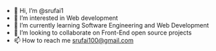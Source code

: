 - 👋 Hi, I’m @srufai1
- 👀 I’m interested in Web development
- 🌱 I’m currently learning Software Engineering and Web Development
- 💞️ I’m looking to collaborate on Front-End open source projects
- 📫 How to reach me srufai100@gmail.com

<!---
srufai1/srufai1 is a ✨ special ✨ repository because its `README.md` (this file) appears on your GitHub profile.
You can click the Preview link to take a look at your changes.
--->
